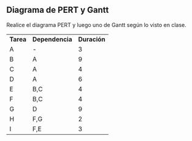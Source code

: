 <h2>Diagrama de PERT y Gantt</h2>

Realice el diagrama PERT y luego uno de Gantt según lo visto en clase.

<table>
  <tr>
    <td><b>Tarea</b></td>
    <td><b>Dependencia</b></td>
    <td><b>Duración</b></td>
  </tr>
  <tr>
    <td>A</td>
    <td>-</td>
    <td>3</td>
  </tr>
  <tr>
    <td>B</td>
    <td>A</td>
    <td>9</td>
  </tr>
  <tr>
    <td>C</td>
    <td>A</td>
    <td>4</td>
  </tr>
  <tr>
    <td>D</td>
    <td>A</td>
    <td>6</td>
  </tr>
  <tr>
    <td>E</td>
    <td>B,C</td>
    <td>4</td>
  </tr>
  <tr>
    <td>F</td>
    <td>B,C</td>
    <td>4</td>
  </tr>
  <tr>
    <td>G</td>
    <td>D</td>
    <td>9</td>
  </tr>
  <tr>
    <td>H</td>
    <td>F,G</td>
    <td>2</td>
  </tr>
  <tr>
    <td>I</td>
    <td>F,E</td>
    <td>3</td>
  </tr>
</table>
